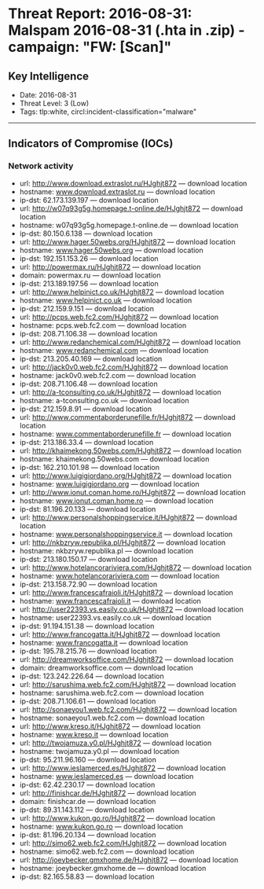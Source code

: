 # Threat Report: 2016-08-31: Malspam 2016-08-31 (.hta in .zip) - campaign: "FW: [Scan]"


## Key Intelligence
* Date: 2016-08-31
* Threat Level: 3 (Low)
* Tags: tlp:white, circl:incident-classification="malware"

---

## Indicators of Compromise (IOCs)
### Network activity
* url: http://www.download.extraslot.ru/HJghjt872 — download location
* hostname: www.download.extraslot.ru — download location
* ip-dst: 62.173.139.197 — download location
* url: http://w07q93g5g.homepage.t-online.de/HJghjt872 — download location
* hostname: w07q93g5g.homepage.t-online.de — download location
* ip-dst: 80.150.6.138 — download location
* url: http://www.hager.50webs.org/HJghjt872 — download location
* hostname: www.hager.50webs.org — download location
* ip-dst: 192.151.153.26 — download location
* url: http://powermax.ru/HJghjt872 — download location
* domain: powermax.ru — download location
* ip-dst: 213.189.197.56 — download location
* url: http://www.helpinict.co.uk/HJghjt872 — download location
* hostname: www.helpinict.co.uk — download location
* ip-dst: 212.159.9.151 — download location
* url: http://pcps.web.fc2.com/HJghjt872 — download location
* hostname: pcps.web.fc2.com — download location
* ip-dst: 208.71.106.38 — download location
* url: http://www.redanchemical.com/HJghjt872 — download location
* hostname: www.redanchemical.com — download location
* ip-dst: 213.205.40.169 — download location
* url: http://jack0v0.web.fc2.com/HJghjt872 — download location
* hostname: jack0v0.web.fc2.com — download location
* ip-dst: 208.71.106.48 — download location
* url: http://a-tconsulting.co.uk/HJghjt872 — download location
* hostname: a-tconsulting.co.uk — download location
* ip-dst: 212.159.8.91 — download location
* url: http://www.commentaborderunefille.fr/HJghjt872 — download location
* hostname: www.commentaborderunefille.fr — download location
* ip-dst: 213.186.33.4 — download location
* url: http://khaimekong.50webs.com/HJghjt872 — download location
* hostname: khaimekong.50webs.com — download location
* ip-dst: 162.210.101.98 — download location
* url: http://www.luigigiordano.org/HJghjt872 — download location
* hostname: www.luigigiordano.org — download location
* url: http://www.ionut.coman.home.ro/HJghjt872 — download location
* hostname: www.ionut.coman.home.ro — download location
* ip-dst: 81.196.20.133 — download location
* url: http://www.personalshoppingservice.it/HJghjt872 — download location
* hostname: www.personalshoppingservice.it — download location
* url: http://nkbzryw.republika.pl/HJghjt872 — download location
* hostname: nkbzryw.republika.pl — download location
* ip-dst: 213.180.150.17 — download location
* url: http://www.hotelancorariviera.com/HJghjt872 — download location
* hostname: www.hotelancorariviera.com — download location
* ip-dst: 213.158.72.90 — download location
* url: http://www.francescafraioli.it/HJghjt872 — download location
* hostname: www.francescafraioli.it — download location
* url: http://user22393.vs.easily.co.uk/HJghjt872 — download location
* hostname: user22393.vs.easily.co.uk — download location
* ip-dst: 91.194.151.38 — download location
* url: http://www.francogatta.it/HJghjt872 — download location
* hostname: www.francogatta.it — download location
* ip-dst: 195.78.215.76 — download location
* url: http://dreamworksoffice.com/HJghjt872 — download location
* domain: dreamworksoffice.com — download location
* ip-dst: 123.242.226.64 — download location
* url: http://sarushima.web.fc2.com/HJghjt872 — download location
* hostname: sarushima.web.fc2.com — download location
* ip-dst: 208.71.106.61 — download location
* url: http://sonaeyou1.web.fc2.com/HJghjt872 — download location
* hostname: sonaeyou1.web.fc2.com — download location
* url: http://www.kreso.it/HJghjt872 — download location
* hostname: www.kreso.it — download location
* url: http://twojamuza.y0.pl/HJghjt872 — download location
* hostname: twojamuza.y0.pl — download location
* ip-dst: 95.211.96.160 — download location
* url: http://www.ieslamerced.es/HJghjt872 — download location
* hostname: www.ieslamerced.es — download location
* ip-dst: 62.42.230.17 — download location
* url: http://finishcar.de/HJghjt872 — download location
* domain: finishcar.de — download location
* ip-dst: 89.31.143.112 — download location
* url: http://www.kukon.go.ro/HJghjt872 — download location
* hostname: www.kukon.go.ro — download location
* ip-dst: 81.196.20.134 — download location
* url: http://simo62.web.fc2.com/HJghjt872 — download location
* hostname: simo62.web.fc2.com — download location
* url: http://joeybecker.gmxhome.de/HJghjt872 — download location
* hostname: joeybecker.gmxhome.de — download location
* ip-dst: 82.165.58.83 — download location
